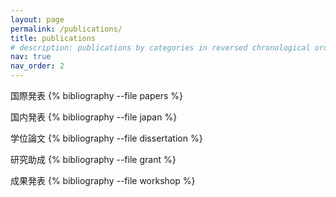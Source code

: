 ```yaml
---
layout: page
permalink: /publications/
title: publications
# description: publications by categories in reversed chronological order. generated by jekyll-scholar.
nav: true
nav_order: 2
---
```


<!-- _pages/publications.md -->
<div class="publications">

国際発表
{% bibliography --file papers %}

国内発表
{% bibliography --file japan %}

学位論文
{% bibliography --file dissertation %}

研究助成
{% bibliography --file grant %}

成果発表
{% bibliography --file workshop %}

</div>
